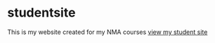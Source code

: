 # studentsite
This is my website created for my NMA courses
[view my student site](https://lioranma.github.io/studentsite)